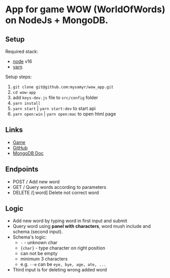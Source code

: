 # App for game WOW (WorldOfWords) on NodeJs + MongoDB.

## Setup

Required stack:

- [node](https://nodejs.org/en/download/releases/) v16
- [yarn](https://yarnpkg.com/cli/install)

Setup steps:

1. `git clone git@github.com:mysamyr/wow_app.git`
2. `cd wow-app`
3. add `keys-dev.js` file to `src/config` folder
4. `yarn install`
5. `yarn start` | `yarn start:dev` to start api
6. `yarn open:win` | `yarn open:mac` to open html page

## Links

- [Game](https://play.google.com/store/apps/details?id=kz.codev.wowua)
- [GitHub](https://github.com/mysamyr/garden-API)
- [MongoDB Doc](https://www.mongodb.com/docs/)

## Endpoints

- POST / Add new word
- GET / Query words according to parameters
- DELETE /[:word] Delete not correct word

## Logic

- Add new word by typing word in first input and submit
- Query word using **panel with characters**, word mush include and schema (second input).
- Schema's logic:
  - `-` - unknown char
  - `{char}` - type character on right position
  - can not be empty
  - minimum 3 characters
  - e.g. `--e` can be `eye, bye, age, ate, ...`
- Third input is for deleting wrong added word
